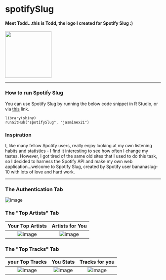 # spotifySlug

#### Meet Todd...this is Todd, the logo I created for Spotify Slug :)

<img src="https://user-images.githubusercontent.com/109494334/216837146-5f8c224d-9bfc-4586-9560-bb1f1b744841.png" width="150" height="150">

***

### How to run Spotify Slug

You can use Spotify Slug by running the below code snippet in R Studio, or via [this](https://jasminex21.shinyapps.io/spotifySlug/) link.
```
library(shiny)
runGitHub("spotifySlug", "jasminex21")
```

### Inspiration
I, like many fellow Spotify users, really enjoy looking at my own listening habits and statistics - I find it interesting to see how often I change my tastes. However, I got tired of the same old sites that I used to do this task, so I decided to harness the Spotify API and make my own web application...welcome to Spotify Slug, created by Spotify user bananaslug-10 with lots of love and hard work.


***

### The Authentication Tab
![image](https://user-images.githubusercontent.com/109494334/216837036-67ca9f76-deb1-4c07-a7b0-81e59c52ba6b.png)

### The "Top Artists" Tab
Your Top Artists              |  Artists for You               | 
:-------------------------:|:-------------------------:|
![image](https://user-images.githubusercontent.com/109494334/222799730-2924f07b-b1c5-4706-be4e-e0d7f49d58ef.png) |  ![image](https://user-images.githubusercontent.com/109494334/222799828-11ecda95-c934-4b2c-9cd9-0ef15fef43e8.png) | 

### The "Top Tracks" Tab
your Top Tracks             |  You Stats              |  Tracks for you          |
:-------------------------:|:-------------------------:|:-------------------------:|
![image](https://user-images.githubusercontent.com/109494334/222800347-7ffcbdaf-7cad-4b82-8d5c-596db9182c59.png) |  ![image](https://user-images.githubusercontent.com/109494334/222800496-f9caedae-806b-4a5e-9640-90d391fb0f0d.png) |  ![image](https://user-images.githubusercontent.com/109494334/222800574-66def351-57b4-41a0-a16a-f55cdcd8549b.png)
